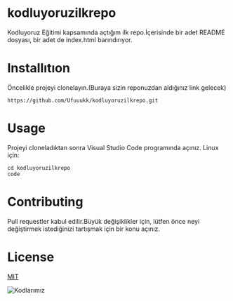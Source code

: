 # kodluyoruzilkrepo
Kodluyoruz Eğitimi kapsamında açtığım ilk repo.İçerisinde bir adet README dosyası, bir adet de index.html barındırıyor.

# Installıtıon
Öncelikle projeyi clonelayın.(Buraya sizin reponuzdan aldığınız link gelecek)
```
https://github.com/Ufuuukk/kodluyoruzilkrepo.git
```

# Usage 
Projeyi cloneladıktan sonra Visual Studio Code programında açınız.
Linux için:
```
cd kodluyoruzilkrepo
code
```

# Contributing
Pull requestler kabul edilir.Büyük değişiklikler için, lütfen önce neyi değiştirmek istediğinizi tartışmak için bir konu açınız.

# License 
[MIT](https://choosealicense.com/licenses/mit/)


![Kodlarımız](kodlar.png)

